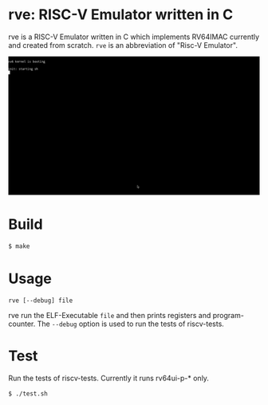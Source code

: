 # rve: RISC-V Emulator written in C

rve is a RISC-V Emulator written in C which implements RV64IMAC currently and created from scratch.
`rve` is an abbreviation of "Risc-V Emulator".

![Demo](./demo.gif)

# Build

```bash
$ make
```

# Usage

```
rve [--debug] file
```

rve run the ELF-Executable `file` and then prints registers and program-counter.
The `--debug` option is used to run the tests of riscv-tests.

# Test

Run the tests of riscv-tests.
Currently it runs rv64ui-p-* only.

```bash
$ ./test.sh
```
